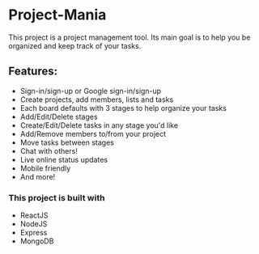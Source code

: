 # Project-Mania

This project is a project management tool. Its main goal is to help you be organized and keep track of your tasks.

## Features:

- Sign-in/sign-up or Google sign-in/sign-up
- Create projects, add members, lists and tasks
- Each board defaults with 3 stages to help organize your tasks
- Add/Edit/Delete stages
- Create/Edit/Delete tasks in any stage you'd like
- Add/Remove members to/from your project
- Move tasks between stages
- Chat with others!
- Live online status updates
- Mobile friendly
- And more!

### This project is built with
- ReactJS
- NodeJS
- Express
- MongoDB
